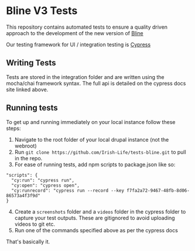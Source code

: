 # Bline V3 Tests

This repository contains automated tests to ensure a quality driven approach to the development of the new version of [Bline](https://www.bline.ie)

Our testing framework for UI / integration testing is [Cypress](https://docs.cypress.io/)

## Writing Tests
Tests are stored in the integration folder and are written using the mocha/chai framework syntax. The full api is detailed on the cypress docs site linked above.

## Running tests
To get up and running immediately on your local instance follow these steps:
1. Navigate to the root folder of your local drupal instance (not the webroot)
2. Run ```git clone https://github.com/Irish-Life/tests-bline.git``` to pull in the repo.
3. For ease of running tests, add npm scripts to package.json like so:

```
"scripts": {
  "cy:run": "cypress run",
  "cy:open": "cypress open",
  "cy:runrecord": "cypress run --record --key f7fa2a72-9467-48fb-8d06-86573a4f3f9d"
}
```
4. Create a ```screenshots``` folder and a ```videos``` folder in the cypress folder to capture your test outputs. These are gitignored to avoid uploading videos to git etc.
5. Run one of the commands specified above as per the cypress docs

That's basically it.
